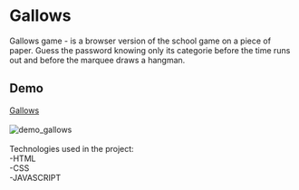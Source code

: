 # Gallows
Gallows game - is a browser version of the school game on a piece of paper. Guess the password knowing only its categorie before the time runs out and before the marquee draws a hangman.</br>
## Demo
[Gallows](https://dominikblak.github.io/Gallows/Wisielec.html)
</br></br>
<img src="https://github.com/dominikblak/Gallows/blob/master/DemoAnimation.gif" alt="demo_gallows">
</br></br>
Technologies used in the project:<br>
-HTML<br>
-CSS<br>
-JAVASCRIPT<br>

